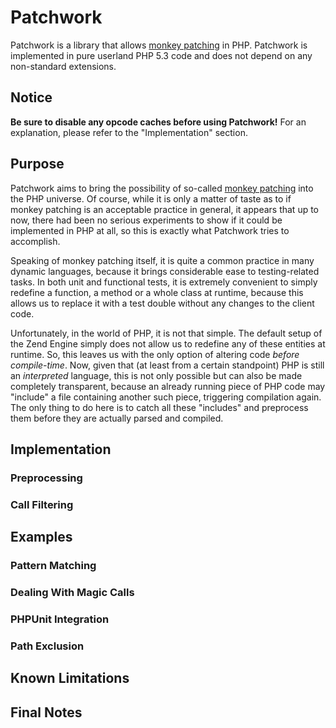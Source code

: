 # Patchwork

Patchwork is a library that allows [monkey patching](http://en.wikipedia.org/wiki/Monkey_patch) in PHP. Patchwork is implemented in pure userland PHP 5.3 code and does not depend on any non-standard extensions.

## Notice

**Be sure to disable any opcode caches before using Patchwork!** For an explanation, please refer to the "Implementation" section.

## Purpose

Patchwork aims to bring the possibility of so-called [monkey patching](http://en.wikipedia.org/wiki/Monkey_patch) into the PHP universe. Of course, while it is only a matter of taste as to if monkey patching is an acceptable practice in general, it appears that up to now, there had been no serious experiments to show if it could be implemented in PHP at all, so this is exactly what Patchwork tries to accomplish.

Speaking of monkey patching itself, it is quite a common practice in many dynamic languages, because it brings considerable ease to testing-related tasks. In both unit and functional tests, it is extremely convenient to simply redefine a function, a method or a whole class at runtime, because this allows us to replace it with a test double without any changes to the client code.

Unfortunately, in the world of PHP, it is not that simple. The default setup of the Zend Engine simply does not allow us to redefine any of these entities at runtime. So, this leaves us with the only option of altering code _before compile-time_. Now, given that (at least from a certain standpoint) PHP is still an _interpreted_ language, this is not only possible but can also be made completely transparent, because an already running piece of PHP code may "include" a file containing another such piece, triggering compilation again. The only thing to do here is to catch all these "includes" and preprocess them before they are actually parsed and compiled.

## Implementation

### Preprocessing

### Call Filtering

## Examples

### Pattern Matching

### Dealing With Magic Calls

### PHPUnit Integration

### Path Exclusion

## Known Limitations

## Final Notes